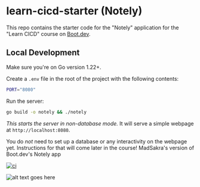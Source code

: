 # learn-cicd-starter (Notely)

This repo contains the starter code for the "Notely" application for the "Learn CICD" course on [Boot.dev](https://boot.dev).

## Local Development

Make sure you're on Go version 1.22+.

Create a `.env` file in the root of the project with the following contents:

```bash
PORT="8080"
```

Run the server:

```bash
go build -o notely && ./notely
```

*This starts the server in non-database mode.* It will serve a simple webpage at `http://localhost:8080`.

You do *not* need to set up a database or any interactivity on the webpage yet. Instructions for that will come later in the course! MadSakra's version of Boot.dev's Notely app

[![ci](https://github.com/Madsakra/learn-cicd-starter/actions/workflows/ci.yml/badge.svg)](https://github.com/Madsakra/learn-cicd-starter/actions/workflows/ci.yml)

![alt text goes here](https://github.com/Madsakra/learn-cicd-starter/actions/workflows/ci.yml/badge.svg)